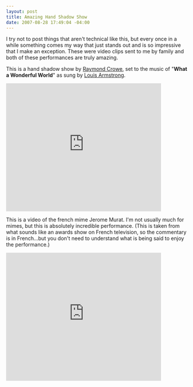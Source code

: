 ```yaml
---
layout: post
title: Amazing Hand Shadow Show
date: 2007-08-28 17:49:04 -04:00
---
```


I try not to post things that aren't technical like this, but every once in a while something comes my way that just stands out and is so impressive that I make an exception. These were video clips sent to me by family and both of these performances are truly amazing. 

This is a hand shadow show by [Raymond Crowe](http://www.raymondcrowe.com/), set to the music of "**What a Wonderful World**" as sung by [Louis Armstrong](http://en.wikipedia.org/wiki/Louis_Armstrong).

<div class="wlWriterSmartContent" id="53357c8b-5919-4e32-8c25-305d27c17a37:b00e5f89-9710-4e7d-aa2e-e40d5ea44770" contenteditable="false" style="padding-right: 0px; display: inline; padding-left: 0px; float: none; padding-bottom: 0px; margin: 0px; padding-top: 0px"><embed src="http://www.youtube.com/v/sASp8wJGBkQ&rel=0" type="application/x-shockwave-flash" wmode="transparent" width="425" height="350"></div> 

This is a video of the french mime Jerome Murat. I'm not usually much for mimes, but this is absolutely incredible performance. (This is taken from what sounds like an awards show on French television, so the commentary is in French...but you don't need to understand what is being said to enjoy the performance.)
 <div class="wlWriterSmartContent" id="53357c8b-5919-4e32-8c25-305d27c17a37:c249005c-9eda-4db4-8883-60217cf01881" contenteditable="false" style="padding-right: 0px; display: inline; padding-left: 0px; float: none; padding-bottom: 0px; margin: 0px; padding-top: 0px"><embed src="http://www.youtube.com/v/ko2ONYYZwJQ&rel=0" type="application/x-shockwave-flash" wmode="transparent" width="425" height="350"></div>
